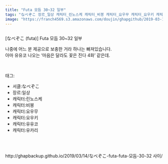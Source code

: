 ```yaml
---
title: "Futa 모듬 30~32 일부"
tags: "なべぞこ 장르_일상 캐릭터_린노스케 캐릭터_비봉 캐릭터_요우무 캐릭터_요우키 캐릭터_유유코 캐릭터_유카리 futa 동방／웹코믹"
image: "https://franch4569.s3.amazonaws.com/doujin/ghapgithub/2019-03-14_Futa 모듬 30~32 일부/001.jpg"
---
```

<div class="article">
<div class="article-entry" itemprop="articleBody">
<p><img alt="" src="{{ site.imgserver2 }}/ghapgithub/2019-03-14_Futa 모듬 30~32 일부/001.jpg"/><br/><img alt="" src="{{ site.imgserver2 }}/ghapgithub/2019-03-14_Futa 모듬 30~32 일부/002.jpg"/><br/><img alt="" src="{{ site.imgserver2 }}/ghapgithub/2019-03-14_Futa 모듬 30~32 일부/003.jpg"/><br/><img alt="" src="{{ site.imgserver2 }}/ghapgithub/2019-03-14_Futa 모듬 30~32 일부/004.jpg"/><br/><img alt="" src="{{ site.imgserver2 }}/ghapgithub/2019-03-14_Futa 모듬 30~32 일부/005.jpg"/><br/><img alt="" src="{{ site.imgserver2 }}/ghapgithub/2019-03-14_Futa 모듬 30~32 일부/006.jpg"/><br/><img alt="" src="{{ site.imgserver2 }}/ghapgithub/2019-03-14_Futa 모듬 30~32 일부/007.jpg"/><br/><img alt="" src="{{ site.imgserver2 }}/ghapgithub/2019-03-14_Futa 모듬 30~32 일부/008.jpg"/><br/><img alt="" src="{{ site.imgserver2 }}/ghapgithub/2019-03-14_Futa 모듬 30~32 일부/009.jpg"/><br/><img alt="" src="{{ site.imgserver2 }}/ghapgithub/2019-03-14_Futa 모듬 30~32 일부/010.jpg"/><br/><img alt="" src="{{ site.imgserver2 }}/ghapgithub/2019-03-14_Futa 모듬 30~32 일부/011.jpg"/><br/><img alt="" src="{{ site.imgserver2 }}/ghapgithub/2019-03-14_Futa 모듬 30~32 일부/012.jpg"/><br/><img alt="" src="{{ site.imgserver2 }}/ghapgithub/2019-03-14_Futa 모듬 30~32 일부/013.jpg"/><br/><img alt="" src="{{ site.imgserver2 }}/ghapgithub/2019-03-14_Futa 모듬 30~32 일부/014.jpg"/><br/><img alt="" src="{{ site.imgserver2 }}/ghapgithub/2019-03-14_Futa 모듬 30~32 일부/015.jpg"/><br/><img alt="" src="{{ site.imgserver2 }}/ghapgithub/2019-03-14_Futa 모듬 30~32 일부/016.jpg"/><br/><img alt="" src="{{ site.imgserver2 }}/ghapgithub/2019-03-14_Futa 모듬 30~32 일부/017.jpg"/><br/><img alt="" src="{{ site.imgserver2 }}/ghapgithub/2019-03-14_Futa 모듬 30~32 일부/018.jpg"/><br/><img alt="" src="{{ site.imgserver2 }}/ghapgithub/2019-03-14_Futa 모듬 30~32 일부/019.jpg"/><br/><img alt="" src="{{ site.imgserver2 }}/ghapgithub/2019-03-14_Futa 모듬 30~32 일부/020.jpg"/><br/><img alt="" src="{{ site.imgserver2 }}/ghapgithub/2019-03-14_Futa 모듬 30~32 일부/021.jpg"/><br/><img alt="" src="{{ site.imgserver2 }}/ghapgithub/2019-03-14_Futa 모듬 30~32 일부/022.jpg"/><br/><img alt="" src="{{ site.imgserver2 }}/ghapgithub/2019-03-14_Futa 모듬 30~32 일부/023.jpg"/><br/><img alt="" src="{{ site.imgserver2 }}/ghapgithub/2019-03-14_Futa 모듬 30~32 일부/024.jpg"/><br/><img alt="" src="{{ site.imgserver2 }}/ghapgithub/2019-03-14_Futa 모듬 30~32 일부/025.jpg"/><br/><img alt="" src="{{ site.imgserver2 }}/ghapgithub/2019-03-14_Futa 모듬 30~32 일부/026.jpg"/><br/><img alt="" src="{{ site.imgserver2 }}/ghapgithub/2019-03-14_Futa 모듬 30~32 일부/027.jpg"/></p>
<p>[なべぞこ (futa)] Futa 모듬 30~32 일부</p>
<p>나중에 어느 분 제공으로 보충한 거라 하나는 빠져있습니다.<br/>아마 유유코 나오는 ‘마음은 달라도 꽃은 진다 4화’ 같은데.</p>
</div></div><br/>
<div class="tagTrail">
<p>태그: </p>
<ul>
<li>서클:なべぞこ</li>
<li>장르:일상</li>
<li>캐릭터:린노스케</li>
<li>캐릭터:비봉</li>
<li>캐릭터:요우무</li>
<li>캐릭터:요우키</li>
<li>캐릭터:유유코</li>
<li>캐릭터:유카리</li>
</ul>
</div><br/>

<br/>
<p id="refer">http://ghapbackup.github.io/2019/03/14/なべぞこ-futa-futa-모듬-30-32 사이/</p>
<br/>

